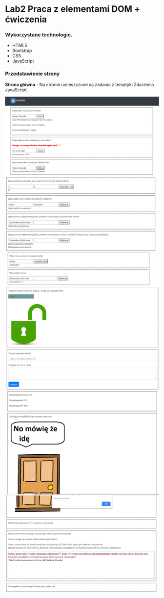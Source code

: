 # Lab2 Praca z elementami DOM + ćwiczenia

### Wykorzystane technologie.
* HTML5
* Bootstrap
* CSS
* JavaScript

### Przedstawienie strony
__Strona główna__ - Na stronie umieszczone są zadania z tematyki Zdarzenia JavaScript.



![](md_img/1.png)
![](md_img/2.png)
![](md_img/3.png)
![](md_img/4.png)
![](md_img/5.png)
![](md_img/6.png)

